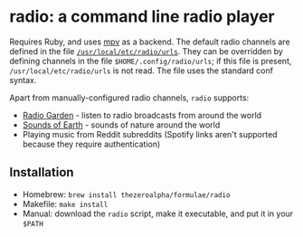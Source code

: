 # radio: a command line radio player

Requires Ruby, and uses [mpv](https://mpv.io) as a backend.
The default radio channels are defined in the file [`/usr/local/etc/radio/urls`](./urls).
They can be overridden by defining channels in the file `$HOME/.config/radio/urls`; if this file is present, `/usr/local/etc/radio/urls` is not read.
The file uses the standard conf syntax.

Apart from manually-configured radio channels, `radio` supports:

* [Radio Garden](http://radio.garden/) - listen to radio broadcasts from around the world
* [Sounds of Earth](https://soundsofearth.eco/) - sounds of nature around the world
* Playing music from Reddit subreddits (Spotify links aren't supported because they require authentication)

## Installation
* Homebrew: `brew install thezeroalpha/formulae/radio`
* Makefile: `make install`
* Manual: download the `radio` script, make it executable, and put it in your `$PATH`

